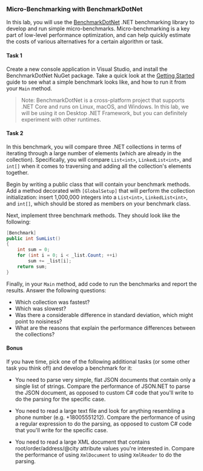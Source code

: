 ### Micro-Benchmarking with BenchmarkDotNet

In this lab, you will use the [BenchmarkDotNet](http://benchmarkdotnet.org/) .NET benchmarking library to develop and run simple micro-benchmarks. Micro-benchmarking is a key part of low-level performance optimization, and can help quickly estimate the costs of various alternatives for a certain algorithm or task.

#### Task 1

Create a new console application in Visual Studio, and install the BenchmarkDotNet NuGet package. Take a quick look at the [Getting Started](http://benchmarkdotnet.org/Guides/GettingStarted.htm) guide to see what a simple benchmark looks like, and how to run it from your `Main` method.

> Note: BenchmarkDotNet is a cross-platform project that supports .NET Core and runs on Linux, macOS, and Windows. In this lab, we will be using it on Desktop .NET Framework, but you can definitely experiment with other runtimes.

#### Task 2

In this benchmark, you will compare three .NET collections in terms of iterating through a large number of elements (which are already in the collection). Specifically, you will compare `List<int>`, `LinkedList<int>`, and `int[]` when it comes to traversing and adding all the collection's elements together.

Begin by writing a public class that will contain your benchmark methods. Add a method decorated with `[GlobalSetup]` that will perform the collection initialization: insert 1,000,000 integers into a `List<int>`, `LinkedList<int>`, and `int[]`, which should be stored as members on your benchmark class.

Next, implement three benchmark methods. They should look like the following:

```C#
[Benchmark]
public int SumList()
{
    int sum = 0;
    for (int i = 0; i < _list.Count; ++i)
        sum += _list[i];
    return sum;
}
```

Finally, in your `Main` method, add code to run the benchmarks and report the results. Answer the following questions:

* Which collection was fastest?
* Which was slowest?
* Was there a considerable difference in standard deviation, which might point to noisiness?
* What are the reasons that explain the performance differences between the collections?

#### Bonus

If you have time, pick one of the following additional tasks (or some other task you think of!) and develop a benchmark for it:

* You need to parse very simple, flat JSON documents that contain only a single list of strings. Compare the performance of JSON.NET to parse the JSON document, as opposed to custom C# code that you'll write to do the parsing for the specific case.

* You need to read a large text file and look for anything resembling a phone number (e.g. +18005551212). Compare the performance of using a regular expression to do the parsing, as opposed to custom C# code that you'll write for the specific case.

* You need to read a large XML document that contains root/order/address/@city attribute values you're interested in. Compare the performance of using `XmlDocument` to using `XmlReader` to do the parsing.
